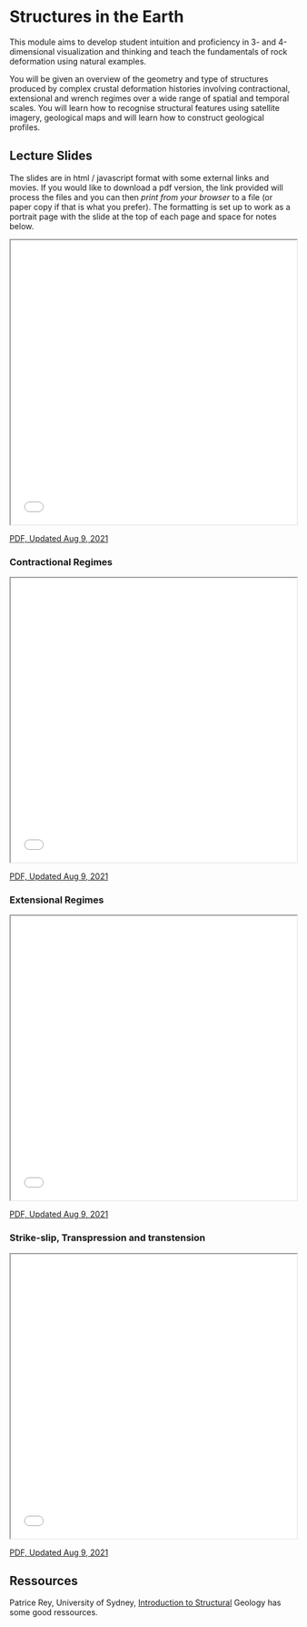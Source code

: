 # Structures in the Earth

This module aims to develop student intuition and proficiency in 3- and 4-dimensional visualization and thinking and teach the fundamentals of rock deformation using natural examples.

You will be given an overview of the geometry and type of structures produced by complex crustal deformation histories involving contractional, extensional and wrench regimes over a wide range of spatial and temporal scales. You will learn how to recognise structural features using satellite imagery, geological maps and will learn how to construct geological profiles.

## Lecture Slides 

The slides are in html / javascript format with some external links and movies. If you would like to download a pdf version, the link provided will process the files and you can then *print from your browser* to a file (or paper copy if that is what you prefer). The formatting is set up to work as a portrait page with the slide at the top of each page and space for notes below.

<iframe src="../slideshows/Module-ii-Lecture-1-Structural-Geology-And-Crustal-Deformation.reveal.html" title="Slideshow" width=100%, height=500 allowfullscreen></iframe>

<a href="../slideshows/Module-ii-Lecture-1-Structural-Geology-And-Crustal-Deformation.reveal.html?print-pdf"> PDF, Updated Aug 9, 2021 </a>

### Contractional Regimes

<iframe src="../slideshows/Module-ii-Lecture-2-Contractional_Regimes.reveal.html" title="Slideshow" width=100%, height=500 allowfullscreen></iframe>

<a href="../slideshows/Module-ii-Lecture-2-Contractional_Regimes.reveal.html?print-pdf"> PDF, Updated Aug 9, 2021 </a>

### Extensional Regimes

<iframe src="../slideshows/Module-ii-Lecture-3-Extensional_Regimes.reveal.html" title="Slideshow" width=100%, height=500 allowfullscreen></iframe>

<a href="../slideshows/Module-ii-Lecture-3-Extensional_Regimes.reveal.html?print-pdf"> PDF, Updated Aug 9, 2021 </a>

### Strike-slip, Transpression and transtension

<iframe src="../slideshows/Module-ii-Lecture-4-Strike-Slip-Transtention-Transpression.reveal.html" title="Slideshow" width=100%, height=500 allowfullscreen></iframe>

<a href="../slideshows/Module-ii-Lecture-4-Strike-Slip-Transtention-Transpression.reveal.htm?print-pdf"> PDF, Updated Aug 9, 2021 </a>

## Ressources

Patrice Rey, University of Sydney, [Introduction to Structural](https://sydney.academia.edu/PatriceRey) Geology has some good ressources.
